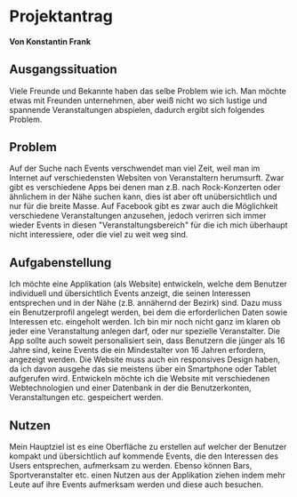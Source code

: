 # Projektantrag
#### Von Konstantin Frank

## Ausgangssituation
Viele Freunde und Bekannte haben das selbe Problem wie ich. Man möchte etwas mit Freunden
unternehmen, aber weiß nicht wo sich lustige und spannende Veranstaltungen abspielen, dadurch ergibt sich 
folgendes Problem.

## Problem
Auf der Suche nach Events verschwendet man viel Zeit, weil man im Internet auf verschiedensten
Websiten von Veranstaltern herumsurft. Zwar gibt es verschiedene Apps bei denen man z.B. nach Rock-Konzerten oder ähnlichem in
der Nähe suchen kann, dies ist aber oft unübersichtlich und nur für die breite Masse.
Auf Facebook gibt es zwar auch die Möglichkeit verschiedene Veranstaltungen anzusehen, jedoch
verirren sich immer wieder Events in diesen "Veranstaltungsbereich" für die ich mich überhaupt nicht interessiere, oder
die viel zu weit weg sind.

## Aufgabenstellung
Ich möchte eine Applikation (als Website) entwickeln, welche dem Benutzer individuell und übersichtlich
Events anzeigt, die seinen Interessen entsprechen und in der Nähe (z.B. annähernd der Bezirk) sind. Dazu muss ein 
Benutzerprofil angelegt werden, bei dem die erforderlichen Daten sowie Interessen etc. eingeholt werden. 
Ich bin mir noch nicht ganz im klaren ob jeder eine Veranstaltung anlegen darf, oder nur spezielle Veranstalter.
Die App sollte auch soweit personalisiert sein, dass Benutzern die jünger als 16 Jahre sind, keine Events
die ein Mindestalter von 16 Jahren erfordern, angezeigt werden. 
Die Website muss auch ein responsives Design haben, da ich davon ausgehe das sie meistens über ein
Smartphone oder Tablet aufgerufen wird.
Entwickeln möchte ich die Website mit verschiedenen Webtechnologien und einer Datenbank in der die Benutzerkonten, 
Veranstaltungen etc. gespeichert werden.

## Nutzen
Mein Hauptziel ist es eine Oberfläche zu erstellen auf welcher der Benutzer kompakt und übersichtlich auf kommende Events, 
die den Interessen des Users entsprechen, aufmerksam zu werden.
Ebenso können Bars, Sportveranstalter etc. einen Nutzen aus der Applikation ziehen indem mehr Leute auf ihre 
Events aufmerksam werden und diese auch besuchen.



